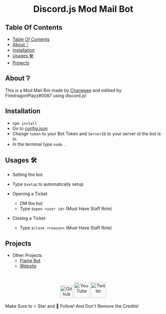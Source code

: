 <div align="center">
  <p>
    <h1>Discord.js Mod Mail Bot</h1>
  </p>
</div>

## Table Of Contents

- [Table Of Contents](#table-of-contents)
- [About ❔](#about-)
- [Installation](#installation)
- [Usages 🛠](#usages-)
- [Projects](#projects)


## About ❔

This is a Mod Mail Bot made by [Charweee](https://github.com/charweeeee) and editied by FiredragonPlayz#0087 using discord.js!


## Installation 

- `npm install` 
- Go to [config.json](config.json)
- Change `token` to your Bot Token and `ServerID` to your server id the bot is in.
- In the terminal type `node .`

## Usages 🛠

- Setting the bot
 - Type `$setup` to automatically setup

- Opening a Ticket
  - DM the bot
  - Type `$open <user id>` (Must Have Staff Role) 

- Closing a Ticket
  - Type `$close <reason>` (Must Have Staff Role)


## Projects

- Other Projects
  - [Flame Bot](https://top.gg/bot/796279185080582185)
  - [Website](https://flamebot.gq)

<div align="center">
  <br />
  <p>
    <a href="https://github.com/FiredragonPlayz"><img src="https://cdn.discordapp.com/emojis/798283025183801374.png"alt="Github"width="40" /></a> <a href="https://youtube.com/c/FiredragonPlayz"><img src="https://cdn.discordapp.com/emojis/733371225400803418.png"alt="YouTube" width="50"/></a> <a href="https://twitter.com/Firedragon_Play"><img src="https://cdn.discordapp.com/emojis/772684068156342272.png"alt="Twitter" width="50" /></a>
  </p>
</div>



Make Sure to ⭐ Star and 💎 Follow! 
And Don't Remove the Credits!
